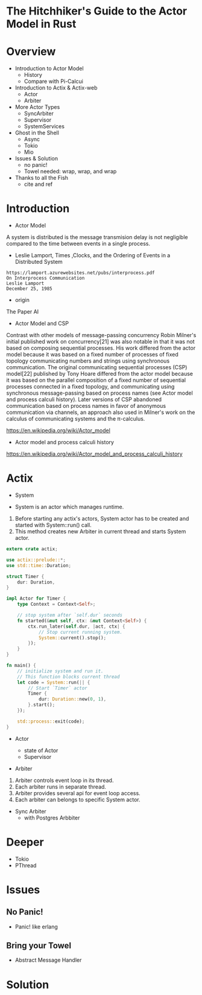 # The Hitchhiker's Guide to the Actor Model in Rust

# Overview

* Introduction to Actor Model
	- History
	- Compare with Pi-Calcui
* Introduction to Actix & Actix-web
	- Actor
	- Arbiter
* More Actor Types
	- SyncArbiter
	- Supervisor
	- SystemServices
* Ghost in the Shell
	- Async
	- Tokio
	- Mio
* Issues & Solution
	- no panic!
	- Towel needed: wrap, wrap, and wrap
* Thanks to all the Fish
	- cite and ref


# Introduction

* Actor Model

A system is distributed is the message transmision delay is not negligible compared to the time between events in a single process.

- Leslie Lamport, Times ,Clocks, and the Ordering of Events in a Distributed System



```
https://lamport.azurewebsites.net/pubs/interprocess.pdf
On Interprocess Communication
Leslie Lamport
December 25, 1985
```
* origin

The Paper AI


* Actor Model and CSP

Contrast with other models of message-passing concurrency
Robin Milner's initial published work on concurrency[21] was also notable in that it was not based on composing sequential processes. His work differed from the actor model because it was based on a fixed number of processes of fixed topology communicating numbers and strings using synchronous communication. The original communicating sequential processes (CSP) model[22] published by Tony Hoare differed from the actor model because it was based on the parallel composition of a fixed number of sequential processes connected in a fixed topology, and communicating using synchronous message-passing based on process names (see Actor model and process calculi history). Later versions of CSP abandoned communication based on process names in favor of anonymous communication via channels, an approach also used in Milner's work on the calculus of communicating systems and the π-calculus.

https://en.wikipedia.org/wiki/Actor_model


* Actor model and process calculi history

https://en.wikipedia.org/wiki/Actor_model_and_process_calculi_history


# Actix

* System

- System is an actor which manages runtime.

1. Before starting any actix's actors, System actor has to be created and started with System::run() call.
2. This method creates new Arbiter in current thread and starts System actor.

```rust
extern crate actix;

use actix::prelude::*;
use std::time::Duration;

struct Timer {
    dur: Duration,
}

impl Actor for Timer {
    type Context = Context<Self>;

    // stop system after `self.dur` seconds
    fn started(&mut self, ctx: &mut Context<Self>) {
        ctx.run_later(self.dur, |act, ctx| {
            // Stop current running system.
            System::current().stop();
        });
    }
}

fn main() {
    // initialize system and run it.
    // This function blocks current thread
    let code = System::run(|| {
        // Start `Timer` actor
        Timer {
            dur: Duration::new(0, 1),
        }.start();
    });

    std::process::exit(code);
}
```

* Actor
	- state of Actor
	- Supervisor

* Arbiter

1. Arbiter controls event loop in its thread.
2. Each arbiter runs in separate thread.
3. Arbiter provides several api for event loop access.
4. Each arbiter can belongs to specific System actor.



* Sync Arbiter
	- with Postgres Arbbiter

# Deeper

* Tokio
* PThread

# Issues
## No Panic!
* Panic! like erlang
## Bring your Towel
* Abstract Message Handler

# Solution
